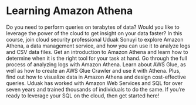 # Learning Amazon Athena


Do you need to perform queries on terabytes of data? Would you like to leverage the power of the cloud to get insight on your data faster? In this course, join cloud security professional Uduak Sonuyi to explore Amazon Athena, a data management service, and how you can use it to analyze logs and CSV data files. Get an introduction to Amazon Athena and learn how to determine when it is the right tool for your task at hand. Go through the full process of analyzing logs with Amazon Athena. Learn about AWS Glue, as well as how to create an AWS Glue Crawler and use it with Athena. Plus, find out how to visualize data in Amazon Athena and design cost-effective queries. Uduak has worked with Amazon Web Services and SQL for over seven years and trained thousands of individuals to do the same. If you’re ready to leverage your SQL on the cloud, then get started here!